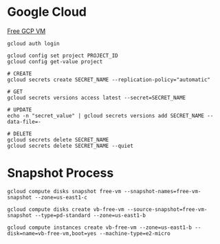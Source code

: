 # Google Cloud

[Free GCP VM](https://www.reddit.com/r/googlecloud/comments/s343al/can_i_run_a_vm_in_gcp_for_free/)

```
gcloud auth login

gcloud config set project PROJECT_ID
gcloud config get-value project

# CREATE
gcloud secrets create SECRET_NAME --replication-policy="automatic"

# GET
gcloud secrets versions access latest --secret=SECRET_NAME

# UPDATE
echo -n "secret_value" | gcloud secrets versions add SECRET_NAME --data-file=-

# DELETE
gcloud secrets delete SECRET_NAME
gcloud secrets delete SECRET_NAME --quiet
```

# Snapshot Process

```
gcloud compute disks snapshot free-vm --snapshot-names=free-vm-snapshot --zone=us-east1-c

gcloud compute disks create vb-free-vm --source-snapshot=free-vm-snapshot --type=pd-standard --zone=us-east1-b

gcloud compute instances create vb-free-vm --zone=us-east1-b --disk=name=vb-free-vm,boot=yes --machine-type=e2-micro
```
